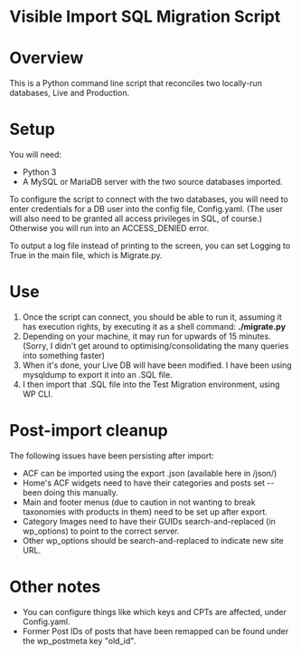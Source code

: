 # Visible Import SQL Migration Script

# Overview
This is a Python command line script that reconciles two locally-run databases, Live and Production.

# Setup

You will need:
* Python 3
* A MySQL or MariaDB server with the two source databases imported.

To configure the script to connect with the two databases, you will need to enter credentials for a DB user into the config file, Config.yaml. (The user will also need to be granted all access privileges in SQL, of course.) Otherwise you will run into an ACCESS_DENIED error.

To output a log file instead of printing to the screen, you can set Logging to True in the main file, which is Migrate.py.


# Use

1. Once the script can connect, you should be able to run it, assuming it has execution rights, by executing it as a shell command: **./migrate.py**
2. Depending on your machine, it may run for upwards of 15 minutes. (Sorry, I didn't get around to optimising/consolidating the many queries into something faster)
3. When it's done, your Live DB will have been modified. I have been using mysqldump to export it into an .SQL file.
4. I then import that .SQL file into the Test Migration environment, using WP CLI.

# Post-import cleanup

The following issues have been persisting after import:

* ACF can be imported using the export .json (available here in /json/)
* Home's ACF widgets need to have their categories and posts set -- been doing this manually.
* Main and footer menus (due to caution in not wanting to break taxonomies with products in them) need to be set up after export.
* Category Images need to have their GUIDs search-and-replaced (in wp_options) to point to the correct server.
* Other wp_options should be search-and-replaced to indicate new site URL.

# Other notes

* You can configure things like which keys and CPTs are affected, under Config.yaml.
* Former Post IDs of posts that have been remapped can be found under the wp_postmeta key "old_id".

